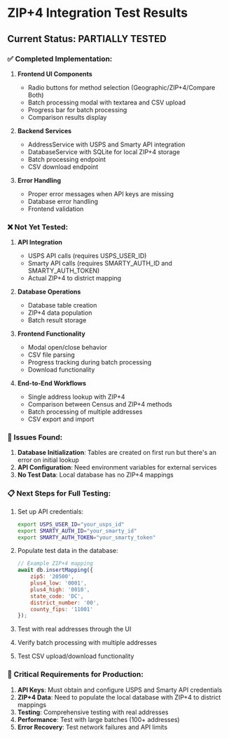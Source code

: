 # ZIP+4 Integration Test Results

## Current Status: PARTIALLY TESTED

### ✅ Completed Implementation:
1. **Frontend UI Components**
   - Radio buttons for method selection (Geographic/ZIP+4/Compare Both)
   - Batch processing modal with textarea and CSV upload
   - Progress bar for batch processing
   - Comparison results display

2. **Backend Services**
   - AddressService with USPS and Smarty API integration
   - DatabaseService with SQLite for local ZIP+4 storage
   - Batch processing endpoint
   - CSV download endpoint

3. **Error Handling**
   - Proper error messages when API keys are missing
   - Database error handling
   - Frontend validation

### ❌ Not Yet Tested:
1. **API Integration**
   - USPS API calls (requires USPS_USER_ID)
   - Smarty API calls (requires SMARTY_AUTH_ID and SMARTY_AUTH_TOKEN)
   - Actual ZIP+4 to district mapping

2. **Database Operations**
   - Database table creation
   - ZIP+4 data population
   - Batch result storage

3. **Frontend Functionality**
   - Modal open/close behavior
   - CSV file parsing
   - Progress tracking during batch processing
   - Download functionality

4. **End-to-End Workflows**
   - Single address lookup with ZIP+4
   - Comparison between Census and ZIP+4 methods
   - Batch processing of multiple addresses
   - CSV export and import

### 🔧 Issues Found:
1. **Database Initialization**: Tables are created on first run but there's an error on initial lookup
2. **API Configuration**: Need environment variables for external services
3. **No Test Data**: Local database has no ZIP+4 mappings

### 📋 Next Steps for Full Testing:
1. Set up API credentials:
   ```bash
   export USPS_USER_ID="your_usps_id"
   export SMARTY_AUTH_ID="your_smarty_id"
   export SMARTY_AUTH_TOKEN="your_smarty_token"
   ```

2. Populate test data in the database:
   ```javascript
   // Example ZIP+4 mapping
   await db.insertMapping({
       zip5: '20500',
       plus4_low: '0001',
       plus4_high: '0010',
       state_code: 'DC',
       district_number: '00',
       county_fips: '11001'
   });
   ```

3. Test with real addresses through the UI
4. Verify batch processing with multiple addresses
5. Test CSV upload/download functionality

### 🚨 Critical Requirements for Production:
1. **API Keys**: Must obtain and configure USPS and Smarty API credentials
2. **ZIP+4 Data**: Need to populate the local database with ZIP+4 to district mappings
3. **Testing**: Comprehensive testing with real addresses
4. **Performance**: Test with large batches (100+ addresses)
5. **Error Recovery**: Test network failures and API limits